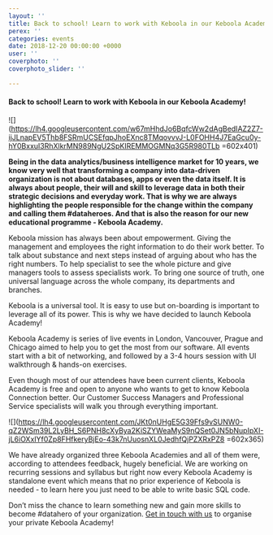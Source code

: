 ```yaml
---
layout: ''
title: Back to school! Learn to work with Keboola in our Keboola Academy!
perex: ''
categories: events
date: 2018-12-20 00:00:00 +0000
user: ''
coverphoto: ''
coverphoto_slider: ''

---
```

#### Back to school! Learn to work with Keboola in our Keboola Academy!

![](https://lh4.googleusercontent.com/w67mHhdJo6BqfcWw2dAgBedIAZ2Z7-ijJLnapEV5Thb8FSRmUCSEfqpJhoEXnc8TMqovvvJ-L0FOHH4J7EaGcu0y-hY0BxxuI3RhXlkrMN989NgU2SpKIREMMOGMNq3G5R980TLb =602x401)

**Being in the data analytics/business intelligence market for 10 years, we know very well that transforming a company into data-driven organization is not about databases, apps or even the data itself. It is always about people, their will and skill to leverage data in both their strategic decisions and everyday work. That is why we are always highlighting the people responsible for the change within the company and calling them #dataheroes. And that is also the reason for our new educational programme - Keboola Academy.**

Keboola mission has always been about empowerment. Giving the management and employees the right information to do their work better. To talk about substance and next steps instead of arguing about who has the right numbers. To help specialist to see the whole picture and give managers tools to assess specialists work. To bring one source of truth, one universal language across the whole company, its departments and branches.

Keboola is a universal tool. It is easy to use but on-boarding is important to leverage all of its power. This is why we have decided to launch Keboola Academy!

Keboola Academy is series of live events in London, Vancouver, Prague and Chicago aimed to help you to get the most from our software. All events start with a bit of networking, and followed by a 3-4 hours session with UI walkthrough & hands-on exercises.

Even though most of our attendees have been current clients, Keboola Academy is free and open to anyone who wants to get to know Keboola Connection better. Our Customer Success Managers and Professional Service specialists will walk you through everything important.

![](https://lh4.googleusercontent.com/JKt0nUHgE5G39Ffs9vSUNW0-qZ2WSm39L2LyBH_S6PNH8cXyBya2KiSZYWeaMyS9nQSet0JN5bNupIpXI-jL6iOXxIYf0Zp8FHfkeryBjEo-43k7nUuosnXL0JedhfQjPZXRxPZ8 =602x365)

We have already organized three Keboola Academies and all of them were, according to attendees feedback, hugely beneficial. We are working on recurring sessions and syllabus but right now every Keboola Academy is standalone event which means that no prior experience of Keboola is needed - to learn here you just need to be able to write basic SQL code.

Don’t miss the chance to learn something new and gain more skills to become #datahero of your organization. [Get in touch with us](contactus@keboola.com) to organise your private Keboola Academy!